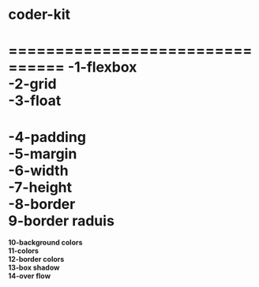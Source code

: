 # coder-kit
================================
-**1-flexbox**</br>
-**2-grid**</br>
-**3-float**</br>
===============================
-**4-padding**</br>
-**5-margin**</br>
-**6-width**</br>
-**7-height**</br>
-**8-border**</br>
**9-border raduis**</br>
  =================================
**10-background colors**</br>
**11-colors**</br>
**12-border colors**</br>
**13-box shadow**</br>
**14-over flow**</br>


